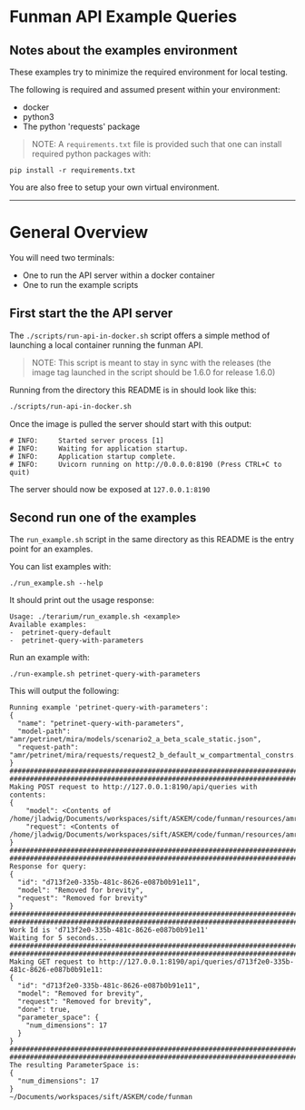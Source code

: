 # Funman API Example Queries

## Notes about the examples environment
These examples try to minimize the required environment for local testing.

The following is required and assumed present within your environment:
- docker
- python3
- The python 'requests' package

> NOTE: A `requirements.txt` file is provided such that one can install required
python packages with:
```
pip install -r requirements.txt
```
You are also free to setup your own virtual environment.

---
# General Overview
You will need two terminals:
- One to run the API server within a docker container
- One to run the example scripts

## **First** start the the API server
The `./scripts/run-api-in-docker.sh` script offers a simple method of launching a
local container running the funman API.

> NOTE: This script is meant to stay in sync with the releases (the image tag launched in the script should be 1.6.0 for release 1.6.0)

Running from the directory this README is in should look like this:
```bash
./scripts/run-api-in-docker.sh
```
Once the image is pulled the server should start with this output:
```
# INFO:     Started server process [1]
# INFO:     Waiting for application startup.
# INFO:     Application startup complete.
# INFO:     Uvicorn running on http://0.0.0.0:8190 (Press CTRL+C to quit)
```
The server should now be exposed at `127.0.0.1:8190`

## **Second** run one of the examples
The `run_example.sh` script in the same directory as this README
is the entry point for an examples.

You can list examples with:
```
./run_example.sh --help
```
It should print out the usage response:
```
Usage: ./terarium/run_example.sh <example>
Available examples:
-  petrinet-query-default
-  petrinet-query-with-parameters
```

Run an example with:
```
./run-example.sh petrinet-query-with-parameters
```

This will output the following:
```
Running example 'petrinet-query-with-parameters':
{
  "name": "petrinet-query-with-parameters",
  "model-path": "amr/petrinet/mira/models/scenario2_a_beta_scale_static.json",
  "request-path": "amr/petrinet/mira/requests/request2_b_default_w_compartmental_constrs.json"
}
################################################################################
################################################################################
Making POST request to http://127.0.0.1:8190/api/queries with contents:
{
    "model": <Contents of /home/jladwig/Documents/workspaces/sift/ASKEM/code/funman/resources/amr/petrinet/mira/models/scenario2_a_beta_scale_static.json>
    "request": <Contents of /home/jladwig/Documents/workspaces/sift/ASKEM/code/funman/resources/amr/petrinet/mira/requests/request2_b_default_w_compartmental_constrs.json>
}
################################################################################
################################################################################
Response for query:
{
  "id": "d713f2e0-335b-481c-8626-e087b0b91e11",
  "model": "Removed for brevity",
  "request": "Removed for brevity"
}
################################################################################
################################################################################
Work Id is 'd713f2e0-335b-481c-8626-e087b0b91e11'
Waiting for 5 seconds...
################################################################################
################################################################################
Making GET request to http://127.0.0.1:8190/api/queries/d713f2e0-335b-481c-8626-e087b0b91e11:
{
  "id": "d713f2e0-335b-481c-8626-e087b0b91e11",
  "model": "Removed for brevity",
  "request": "Removed for brevity",
  "done": true,
  "parameter_space": {
    "num_dimensions": 17
  }
}
################################################################################
################################################################################
The resulting ParameterSpace is:
{
  "num_dimensions": 17
}
~/Documents/workspaces/sift/ASKEM/code/funman
```